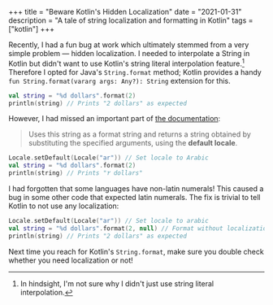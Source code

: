 +++
title = "Beware Kotlin's Hidden Localization"
date = "2021-01-31"
description = "A tale of string localization and formatting in Kotlin"
tags = ["kotlin"]
+++

Recently, I had a fun bug at work which ultimately stemmed from a very simple problem — hidden localization. I needed to interpolate a String in Kotlin but didn't want to use Kotlin's string literal interpolation feature.[^1] Therefore I opted for Java's `String.format` method; Kotlin provides a handy `fun String.format(vararg args: Any?): String` extension for this.

```kotlin
val string = "%d dollars".format(2)
println(string) // Prints "2 dollars" as expected
```

However, I had missed an important part of [the documentation](https://kotlinlang.org/api/latest/jvm/stdlib/kotlin.text/format.html#format):
>  Uses this string as a format string and returns a string obtained by substituting the specified arguments, using the **default locale**.

```kotlin
Locale.setDefault(Locale("ar")) // Set locale to Arabic
val string = "%d dollars".format(2)
println(string) // Prints "٢ dollars"
```

I had forgotten that some languages have non-latin numerals! This caused a bug in some other code that expected latin numerals. The fix is trivial to tell Kotlin to not use any localization:

```kotlin
Locale.setDefault(Locale("ar")) // Set locale to arabic
val string = "%d dollars".format(2, null) // Format without localization
println(string) // Prints "2 dollars" as expected
```

Next time you reach for Kotlin's `String.format`, make sure you double check whether you need localization or not!

[^1]: In hindsight, I'm not sure why I didn't just use string literal interpolation.